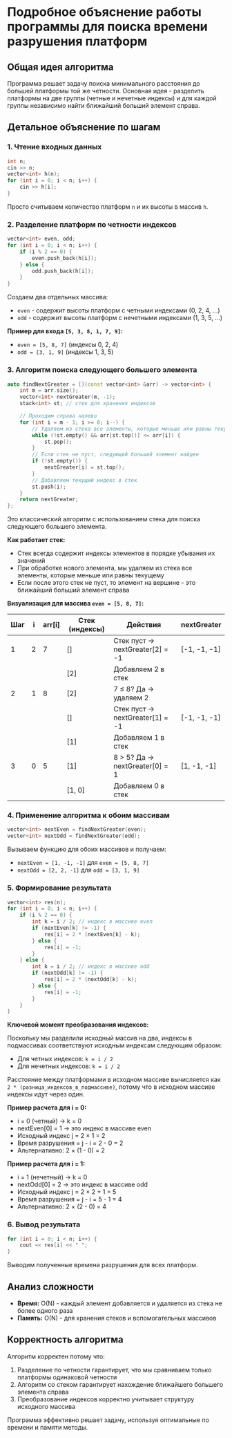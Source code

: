 # Подробное объяснение работы программы для поиска времени разрушения платформ

## Общая идея алгоритма

Программа решает задачу поиска минимального расстояния до большей платформы той же четности. Основная идея - разделить платформы на две группы (четные и нечетные индексы) и для каждой группы независимо найти ближайший больший элемент справа.

## Детальное объяснение по шагам

### 1. Чтение входных данных

```cpp
int n;
cin >> n;
vector<int> h(n);
for (int i = 0; i < n; i++) {
    cin >> h[i];
}
```

Просто считываем количество платформ `n` и их высоты в массив `h`.

### 2. Разделение платформ по четности индексов

```cpp
vector<int> even, odd;
for (int i = 0; i < n; i++) {
    if (i % 2 == 0) {
        even.push_back(h[i]);
    } else {
        odd.push_back(h[i]);
    }
}
```

Создаем два отдельных массива:
- `even` - содержит высоты платформ с четными индексами (0, 2, 4, ...)
- `odd` - содержит высоты платформ с нечетными индексами (1, 3, 5, ...)

**Пример для входа `[5, 3, 8, 1, 7, 9]`:**
- `even = [5, 8, 7]` (индексы 0, 2, 4)
- `odd = [3, 1, 9]` (индексы 1, 3, 5)

### 3. Алгоритм поиска следующего большего элемента

```cpp
auto findNextGreater = [](const vector<int> &arr) -> vector<int> {
    int m = arr.size();
    vector<int> nextGreater(m, -1);
    stack<int> st; // стек для хранения индексов

    // Проходим справа налево
    for (int i = m - 1; i >= 0; i--) {
        // Удаляем из стека все элементы, которые меньше или равны текущему
        while (!st.empty() && arr[st.top()] <= arr[i]) {
            st.pop();
        }
        // Если стек не пуст, следующий больший элемент найден
        if (!st.empty()) {
            nextGreater[i] = st.top();
        }
        // Добавляем текущий индекс в стек
        st.push(i);
    }
    return nextGreater;
};
```

Это классический алгоритм с использованием стека для поиска следующего большего элемента.

**Как работает стек:**
- Стек всегда содержит индексы элементов в порядке убывания их значений
- При обработке нового элемента, мы удаляем из стека все элементы, которые меньше или равны текущему
- Если после этого стек не пуст, то элемент на вершине - это ближайший больший элемент справа

**Визуализация для массива `even = [5, 8, 7]`:**

| Шаг | i | arr[i] | Стек (индексы) | Действия | nextGreater |
|-----|---|--------|----------------|----------|-------------|
| 1 | 2 | 7 | [] | Стек пуст → nextGreater[2] = -1 | [-1, -1, -1] |
|     |   |        | [2] | Добавляем 2 в стек | |
| 2 | 1 | 8 | [2] | 7 ≤ 8? Да → удаляем 2 | |
|     |   |        | [] | Стек пуст → nextGreater[1] = -1 | [-1, -1, -1] |
|     |   |        | [1] | Добавляем 1 в стек | |
| 3 | 0 | 5 | [1] | 8 > 5? Да → nextGreater[0] = 1 | [1, -1, -1] |
|     |   |        | [1, 0] | Добавляем 0 в стек | |

### 4. Применение алгоритма к обоим массивам

```cpp
vector<int> nextEven = findNextGreater(even);
vector<int> nextOdd = findNextGreater(odd);
```

Вызываем функцию для обоих массивов и получаем:
- `nextEven = [1, -1, -1]` для `even = [5, 8, 7]`
- `nextOdd = [2, 2, -1]` для `odd = [3, 1, 9]`

### 5. Формирование результата

```cpp
vector<int> res(n);
for (int i = 0; i < n; i++) {
    if (i % 2 == 0) {
        int k = i / 2; // индекс в массиве even
        if (nextEven[k] != -1) {
            res[i] = 2 * (nextEven[k] - k);
        } else {
            res[i] = -1;
        }
    } else {
        int k = i / 2; // индекс в массиве odd
        if (nextOdd[k] != -1) {
            res[i] = 2 * (nextOdd[k] - k);
        } else {
            res[i] = -1;
        }
    }
}
```

**Ключевой момент преобразования индексов:**

Поскольку мы разделили исходный массив на два, индексы в подмассивах соответствуют исходным индексам следующим образом:

- Для четных индексов: `k = i / 2`
- Для нечетных индексов: `k = i / 2`

Расстояние между платформами в исходном массиве вычисляется как `2 * (разница_индексов_в_подмассиве)`, потому что в исходном массиве индексы идут через один.

**Пример расчета для i = 0:**
- i = 0 (четный) → k = 0
- nextEven[0] = 1 → это индекс в массиве even
- Исходный индекс j = 2 × 1 = 2
- Время разрушения = j - i = 2 - 0 = 2
- Альтернативно: 2 × (1 - 0) = 2

**Пример расчета для i = 1:**
- i = 1 (нечетный) → k = 0
- nextOdd[0] = 2 → это индекс в массиве odd
- Исходный индекс j = 2 × 2 + 1 = 5
- Время разрушения = j - i = 5 - 1 = 4
- Альтернативно: 2 × (2 - 0) = 4

### 6. Вывод результата

```cpp
for (int i = 0; i < n; i++) {
    cout << res[i] << " ";
}
```

Выводим полученные времена разрушения для всех платформ.

## Анализ сложности

- **Время:** O(N) - каждый элемент добавляется и удаляется из стека не более одного раза
- **Память:** O(N) - для хранения стеков и вспомогательных массивов

## Корректность алгоритма

Алгоритм корректен потому что:
1. Разделение по четности гарантирует, что мы сравниваем только платформы одинаковой четности
2. Алгоритм со стеком гарантирует нахождение ближайшего большего элемента справа
3. Преобразование индексов корректно учитывает структуру исходного массива

Программа эффективно решает задачу, используя оптимальные по времени и памяти методы.
